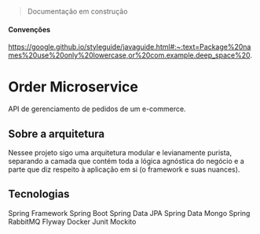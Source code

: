 > Documentação em construção

#### Convenções 
https://google.github.io/styleguide/javaguide.html#:~:text=Package%20names%20use%20only%20lowercase,or%20com.example.deep_space%20.

# Order Microservice
API de gerenciamento de pedidos de um e-commerce.

## Sobre a arquitetura
Nessee projeto sigo uma arquitetura modular e levianamente purista, separando a camada que contém toda a lógica agnóstica do negócio e a parte que diz respeito à aplicação em si (o framework e suas nuances).


## Tecnologias
Spring Framework
Spring Boot
Spring Data JPA
Spring Data Mongo
Spring RabbitMQ
Flyway
Docker
Junit
Mockito